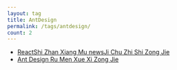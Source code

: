 ```yaml
---
layout: tag
title: AntDesign
permalink: /tags/antdesign/
count: 2
---
```


- [ReactShi Zhan Xiang Mu newsJi Chu Zhi Shi Zong Jie ](http://yoursite.com/2018/05/28/React%E5%AE%9E%E6%88%98%E9%A1%B9%E7%9B%AEnews%E5%9F%BA%E7%A1%80%E7%9F%A5%E8%AF%86%E6%80%BB%E7%BB%93/)
- [Ant Design Ru Men Xue Xi Zong Jie ](http://yoursite.com/2018/05/28/Ant-Design-%E5%85%A5%E9%97%A8%E5%AD%A6%E4%B9%A0%E6%80%BB%E7%BB%93/)
